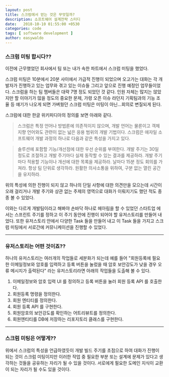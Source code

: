 ```yaml
---
layout: post
title: 스크럼에서 얻는 것은 무엇일까?
description: 소프트웨어 설계전략 스터디
date:   2018-10-10 01:55:00 +0530
categories: code
tags: [ software development ]
author: easywaldo
---
```


### 스크럼 미팅 합시다??
이전에 근무했었던 회사에서 팀 또는 내가 속한 파트에서 스크럼 미팅을 했었다.

스크럼 미팅은 10분에서 20분 사이에서 가급적 진행이 되었으며
오고가는 대화는 각 개발자가 진행하고 있는 업무와 겪고 있는 이슈들
그리고 앞으로 진행 예정인 업무들이었다. 스크럼을 하는 팀 멤버들은 대략 7명 정도 되었던 것 같다.
인원 자체는 많지는 않았지만 할 이야기가 많을 정도의 중요한 문제, 가령 오픈 이슈 라던지 기획팀과의 기능 조율 등 얘기가 나오게 되면 가벼웠던 스크럼 미팅은 미팅이 아닌...회의로 변질되게 된다.

스크럼에 대한 한글 위키피디아의 정의를 보면 아래와 같다.

>스크럼은 특정 언어나 방법론에 의존적이지 않으며, 개발 언어는 물론이고 객체지향 언어와도 관련이 없는 넓은 응용 범위의 개발 기법이다. 
>스크럼은 애자일 소프트웨어 개발 과정의 하나로 다음과 같은 특성을 가지고 있다.

>솔루션에 포함할 기능/개선점에 대한 우선 순위를 부여한다.
>개발 주기는 30일 정도로 조절하고 개발 주기마다 실제 동작할 수 있는 결과를 제공하라.
>개발 주기마다 적용할 기능이나 개선에 대한 목록을 제공하라.
>날마다 15분 정도 회의를 가져라.
>항상 팀 단위로 생각하라.
>원활한 의사소통을 위하여, 구분 없는 열린 공간을 유지하라.

위의 특성에 의한 진행이 되지 않고 하나의 단일 사항에 대한 의견만을 모으는데 시간이 오래 걸리거나
개발 주기와 상관 없는 주제의 영역으로 대화가 이뤄지기도 했던 적도 종종 볼 수 있었다.

이와는 다르게 개발팀이라고 해봐야 손바닥 하나로 헤아림을 할 수 있었던 스타트업 에서는
스프린트 주기를 정하고 이 주기 동안에 진행이 되어야 할 유저스토리를 만들어 내었다.
또한 유저스토리 안에서 다양한 Task 들을 만들어 내고 이 Task 들을 가지고 스크럼 미팅에서
서로간에 커뮤니케이션을 진행할 수 있었다.


---
### 유저스토리는 어떤 것이죠??

하나의 유저스토리는 여러개의 작업들로 세분화가 되는데
예를 들어 "회원등록에 필요한 이메일정보와 암호를 입력하고 등록 버튼을 눌렀을 때 암호 보안강도가 낮을 경우 오류 메시지가 출력된다" 라는 유저스토리라면 아래의 작업들을 도출해 볼 수 있다.

1. 이메일정보와 암호 입력 UI 를 정의하고 등록 버튼을 눌러 회원 등록 API 를 호출한다.
2. 회원등록 명령을 정의한다.
3. 회원 엔티티를 정의한다.
4. 회원 등록 API 를 구현한다.
5. 회원암호의 보안강도를 확인하는 어트리뷰트를 정의한다.
7. 회원엔티티를 DB에 저장하는 리포지토리 클래스를 구현한다.


---
### 스크럼 미팅은 어떻게??

위에서 스크럼의 특성을 언급하였듯이 개발 빌드 주기를 초점으로 하여 대화가 진행이 되는 것이 스크럼 미팅이지만
이러한 작업 중 필요한 부분 또는 설계에 문제가 있다고 생각하는 것들을 공유하는
자리가 될 수 있을 것이다. 서로에게 필요한 도메인 지식이 교환이 되는 자리가 될 수도 있을 것이다.

